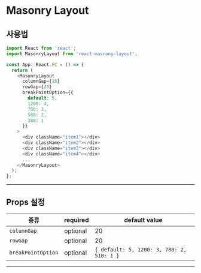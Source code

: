 # Masonry Layout

## 사용법
```typescript
import React from 'react';
import MasonryLayout from 'react-masrony-layout';

const App: React.FC = () => {
  return (
    <MasonryLayout
      columnGap={16}
      rowGap={20}
      breakPointOption={{
        default: 5,
        1200: 4,
        780: 3,
        580: 2,
        380: 1
      }}
    >
      <div className="item1"></div>
      <div className="item2"></div>
      <div className="item3"></div>
      <div className="item4"></div>
      ...
    </MasonryLayout>
  );
};
```
***

## Props 설정
|종류|required|default value|
|---|---|---|
|`columnGap`|optional|20|
|`rowGap`|optional|20|
|`breakPointOption`|optional|`{ default: 5, 1200: 3, 780: 2, 510: 1 }`|

***
